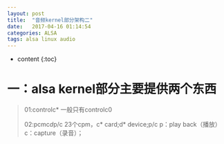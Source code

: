 ```yaml
---
layout: post
title:  "音频kernel部分架构二"
date:   2017-04-16 01:14:54
categories: ALSA
tags: alsa linux audio
---
```


* content
{:toc}





# 一：alsa kernel部分主要提供两个东西 #

> 01:controlc* 一般只有controlc0
> 
> 02:pcmc*d*p/c  23个cpm，c*  card;d* device;p/c p：play back（播放）c：capture（录音）；

